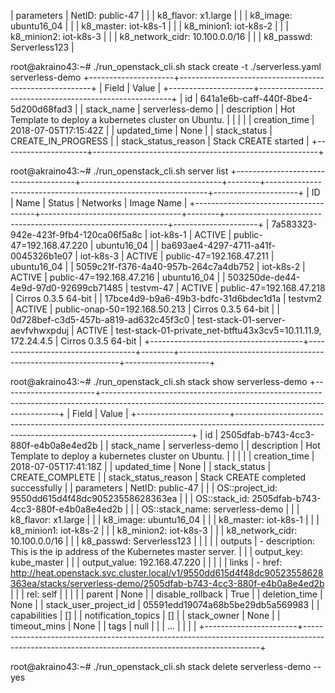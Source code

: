 
| parameters            | NetID: public-47                                                                                                                                |
|                       | k8_flavor: x1.large                                                                                                                             |
|                       | k8_image: ubuntu16_04                                                                                                                           |
|                       | k8_master: iot-k8s-1                                                                                                                            |
|                       | k8_minion1: iot-k8s-2                                                                                                                           |
|                       | k8_minion2: iot-k8s-3                                                                                                                           |
|                       | k8_network_cidr: 10.100.0.0/16                                                                                                                  |
|                       | k8_passwd: Serverless123                                                                                                                        |




root@akraino43:~# ./run_openstack_cli.sh stack create -t ./serverless.yaml serverless-demo
+---------------------+--------------------------------------------------------+
| Field               | Value                                                  |
+---------------------+--------------------------------------------------------+
| id                  | 641a1e6b-caff-440f-8be4-5d200d68fad3                   |
| stack_name          | serverless-demo                                        |
| description         | Hot Template to deploy a kubernetes cluster on Ubuntu. |
|                     |                                                        |
| creation_time       | 2018-07-05T17:15:42Z                                   |
| updated_time        | None                                                   |
| stack_status        | CREATE_IN_PROGRESS                                     |
| stack_status_reason | Stack CREATE started                                   |
+---------------------+--------------------------------------------------------+

root@akraino43:~# ./run_openstack_cli.sh server list
+--------------------------------------+-----------------------------------+--------+---------------------------------------------------------------+---------------------+
| ID                                   | Name                              | Status | Networks                                                      | Image Name          |
+--------------------------------------+-----------------------------------+--------+---------------------------------------------------------------+---------------------+
| 7a583323-942e-423f-9fb4-120ca06f5a8c | iot-k8s-1                         | ACTIVE | public-47=192.168.47.220                                      | ubuntu16_04         |
| ba693ae4-4297-4711-a41f-0045326b1e07 | iot-k8s-3                         | ACTIVE | public-47=192.168.47.211                                      | ubuntu16_04         |
| 5059c21f-f376-4a40-957b-264c7a4db752 | iot-k8s-2                         | ACTIVE | public-47=192.168.47.216                                      | ubuntu16_04         |
| 503250de-de44-4e9d-97d0-92699cb71485 | testvm-47                         | ACTIVE | public-47=192.168.47.218                                      | Cirros 0.3.5 64-bit |
| 17bce4d9-b9a6-49b3-bdfc-31d6bdec1d1a | testvm2                           | ACTIVE | public-onap-50=192.168.50.213                                 | Cirros 0.3.5 64-bit |
| 0d728bef-c3d5-457b-a819-ad632c45f3c0 | test-stack-01-server-aevfvhwxpduj | ACTIVE | test-stack-01-private_net-btftu43x3cv5=10.11.11.9, 172.24.4.5 | Cirros 0.3.5 64-bit |
+--------------------------------------+-----------------------------------+--------+---------------------------------------------------------------+---------------------+


root@akraino43:~# ./run_openstack_cli.sh stack show serverless-demo
+-----------------------+-------------------------------------------------------------------------------------------------------------------------------------------------+
| Field                 | Value                                                                                                                                           |
+-----------------------+-------------------------------------------------------------------------------------------------------------------------------------------------+
| id                    | 2505dfab-b743-4cc3-880f-e4b0a8e4ed2b                                                                                                            |
| stack_name            | serverless-demo                                                                                                                                 |
| description           | Hot Template to deploy a kubernetes cluster on Ubuntu.                                                                                          |
|                       |                                                                                                                                                 |
| creation_time         | 2018-07-05T17:41:18Z                                                                                                                            |
| updated_time          | None                                                                                                                                            |
| stack_status          | CREATE_COMPLETE                                                                                                                                 |
| stack_status_reason   | Stack CREATE completed successfully                                                                                                             |
| parameters            | NetID: public-47                                                                                                                                |
|                       | OS::project_id: 9550dd615d4f48dc90523558628363ea                                                                                                |
|                       | OS::stack_id: 2505dfab-b743-4cc3-880f-e4b0a8e4ed2b                                                                                              |
|                       | OS::stack_name: serverless-demo                                                                                                                 |
|                       | k8_flavor: x1.large                                                                                                                             |
|                       | k8_image: ubuntu16_04                                                                                                                           |
|                       | k8_master: iot-k8s-1                                                                                                                            |
|                       | k8_minion1: iot-k8s-2                                                                                                                           |
|                       | k8_minion2: iot-k8s-3                                                                                                                           |
|                       | k8_network_cidr: 10.100.0.0/16                                                                                                                  |
|                       | k8_passwd: Serverless123                                                                                                                        |
|                       |                                                                                                                                                 |
| outputs               | - description: This is the ip address of the Kubernetes master server.                                                                          |
|                       |   output_key: kube_master                                                                                                                       |
|                       |   output_value: 192.168.47.220                                                                                                                  |
|                       |                                                                                                                                                 |
| links                 | - href: http://heat.openstack.svc.cluster.local/v1/9550dd615d4f48dc90523558628363ea/stacks/serverless-demo/2505dfab-b743-4cc3-880f-e4b0a8e4ed2b |
|                       |   rel: self                                                                                                                                     |
|                       |                                                                                                                                                 |
| parent                | None                                                                                                                                            |
| disable_rollback      | True                                                                                                                                            |
| deletion_time         | None                                                                                                                                            |
| stack_user_project_id | 05591edd19074a68b5be29db5a569983                                                                                                                |
| capabilities          | []                                                                                                                                              |
| notification_topics   | []                                                                                                                                              |
| stack_owner           | None                                                                                                                                            |
| timeout_mins          | None                                                                                                                                            |
| tags                  | null                                                                                                                                            |
|                       | ...                                                                                                                                             |
|                       |                                                                                                                                                 |
+-----------------------+-------------------------------------------------------------------------------------------------------------------------------------------------+


root@akraino43:~# ./run_openstack_cli.sh stack delete serverless-demo --yes

